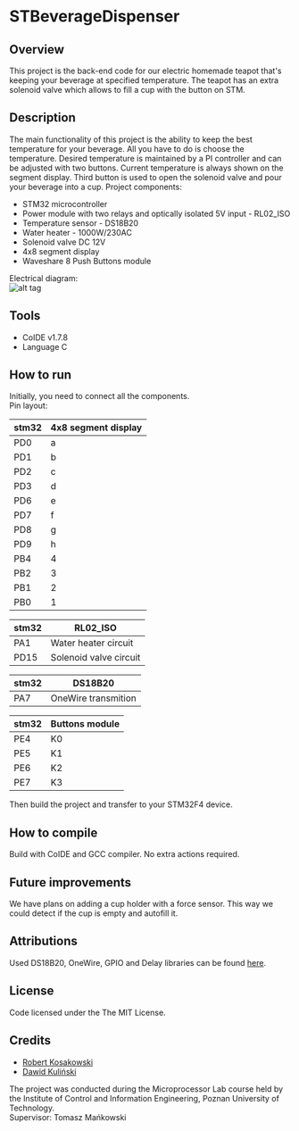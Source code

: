 # STBeverageDispenser

## Overview
This project is the back-end code for our electric homemade teapot that's keeping your beverage at specified temperature. The teapot has an extra solenoid valve which allows to fill a cup with the button on STM.
## Description
The main functionality of this project is the ability to keep the best temperature for your beverage. All you have to do is choose the temperature. Desired temperature is maintained by a PI controller and can be adjusted with two buttons. Current temperature is always shown on the segment display. Third button is used to open the solenoid valve and pour your beverage into a cup. 
Project components:
- STM32 microcontroller
- Power module with two relays and optically isolated 5V input - RL02_ISO
- Temperature sensor - DS18B20
- Water heater - 1000W/230AC
- Solenoid valve DC 12V
- 4x8 segment display
- Waveshare 8 Push Buttons module  

Electrical diagram:  
![alt tag](https://i.imgur.com/zinWzyq.png)  

## Tools
- CoIDE v1.7.8
- Language C
## How to run
Initially, you need to connect all the components.  
Pin layout:

stm32 | 4x8 segment display
---|---
PD0	|	a
PD1	|	b
PD2	|	c
PD3	|	d
PD6	|	e
PD7	|	f
PD8	|	g
PD9	|	h
PB4	|	4
PB2	|	3
PB1	|	2
PB0	|	1
		
stm32 | RL02_ISO
---|---
PA1	|	Water heater circuit	
PD15 |	Solenoid valve circuit

stm32 | DS18B20
---|---
PA7	|	OneWire transmition

stm32 | Buttons module
---|---
PE4	|	K0
PE5	|	K1
PE6	|	K2
PE7	|	K3  

Then build the project and transfer to your STM32F4 device.
## How to compile
Build with CoIDE and GCC compiler. No extra actions required.
## Future improvements
We have plans on adding a cup holder with a force sensor. This way we could detect if the cup is empty and autofill it.
## Attributions
Used DS18B20, OneWire, GPIO and Delay libraries can be found [here](https://github.com/MaJerle/stm32f429).
## License
Code licensed under the The MIT License.

## Credits
- [Robert Kosakowski](https://github.com/Kosert)
- [Dawid Kuliński](https://github.com/DawidKulinski)

The project was conducted during the Microprocessor Lab course held by the Institute of Control and Information Engineering, Poznan University of Technology.  
Supervisor: Tomasz Mańkowski
